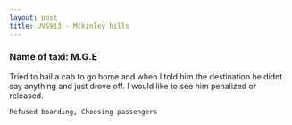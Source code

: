 ```yaml
---
layout: post
title: UVS913 - Mckinley hills
---
```


### Name of taxi: M.G.E

Tried to hail a cab to go home and when I told him the destination he didnt say anything and just drove off. I would like to see him penalized or released. 

```Refused boarding, Choosing passengers```
